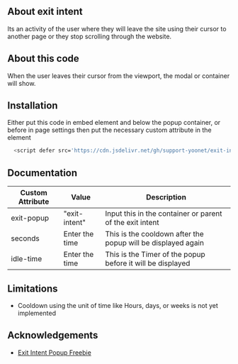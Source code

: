 
## About exit intent

Its an activity of the user where they will leave the site using their cursor to another page or they stop scrolling through the website.

## About this code
When the user leaves their cursor from the viewport, the modal or container will show.


## Installation

Either put this code in embed element and below the popup container, or before </body> in page settings then put the necessary custom attribute in the element

```bash
  <script defer src='https://cdn.jsdelivr.net/gh/support-yoonet/exit-intent/exit-intent.js'></script>
```
    
## Documentation

|Custom Attribute|Value|Description|
|--|--|--|
|exit-popup|"exit-intent"|Input this in the container or parent of the exit intent|
|seconds|Enter the time|This is the cooldown after the popup will be displayed again|
|idle-time|Enter the time|This is the Timer of the popup before it will be displayed|





## Limitations
- Cooldown using the unit of time like Hours, days, or weeks is not yet implemented



## Acknowledgements

 - [Exit Intent Popup Freebie](https://webflow.com/made-in-webflow/website/exit-intent-popup-freebie)
